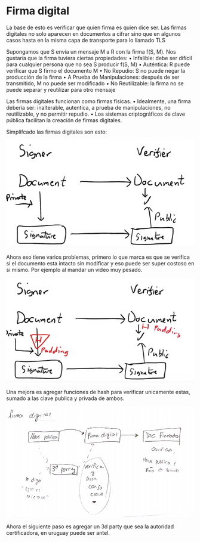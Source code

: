 # Firma digital

La base de esto es verificar que quien firma es quien dice ser. Las firmas digitales no solo aparecen en documentos a cifrar sino que en algunos casos hasta en la misma capa de transporte para lo llamado TLS

Supongamos que S envía un mensaje M a R con la firma f\(S, M\). Nos gustaría que la firma tuviera ciertas propiedades: • Infalible: debe ser difícil para cualquier persona que no sea S producir f\(S, M\) • Auténtica: R puede verificar que S firmo el documento M • No Repudio: S no puede negar la producción de la firma • A Prueba de Manipulaciones: después de ser transmitido, M no puede ser modificado • No Reutilizable: la firma no se puede separar y reutilizar para otro mensaje

Las firmas digitales funcionan como firmas físicas. • Idealmente, una firma debería ser: inalterable, autentica, a prueba de manipulaciones, no reutilizable, y no permitir repudio. • Los sistemas criptográficos de clave pública facilitan la creación de firmas digitales.

Simplifcado las firmas digitales son esto:

![](../../.gitbook/assets/imagen%20%2838%29.png)

Ahora eso tiene varios problemas, primero lo que marca es que se verifica si el documento esta intacto sin modificar y eso puede ser super costoso en si mismo. Por ejemplo al mandar un video muy pesado.

![](../../.gitbook/assets/imagen%20%287%29.png)

Una mejora es agregar funciones de hash para verificar unicamente estas, sumado a las clave publica y privada de ambos.

![](../../.gitbook/assets/imagen%20%2826%29.png)

Ahora el siguiente paso es agregar un 3d party que sea la autoridad certificadora, en uruguay puede ser antel.





